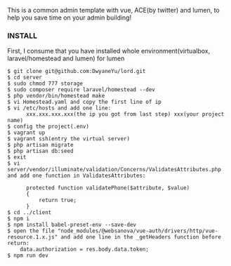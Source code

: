 This is a common admin template with vue, ACE(by twitter) and lumen, to help you save time on your admin building!
### INSTALL
First, I consume that you have installed whole environment(virtualbox, laravel/homestead and lumen) for lumen

    $ git clone git@github.com:DwyaneYu/lord.git
    $ cd server
    $ sudo chmod 777 storage
    $ sudo composer require laravel/homestead --dev
    $ php vendor/bin/homestead make
    $ vi Homestead.yaml and copy the first line of ip
    $ vi /etc/hosts and add one line:
          xxx.xxx.xxx.xxx(the ip you got from last step) xxx(your project name)  
    $ config the project(.env)   
    $ vagrant up
    $ vagrant ssh(entry the virtual server)
    $ php artisan migrate
    $ php artisan db:seed
    $ exit
    $ vi server/vendor/illuminate/validation/Concerns/ValidatesAttributes.php and add one function in ValidatesAttributes:

          protected function validatePhone($attribute, $value)
          {
              return true;
          }
    $ cd ../client
    $ npm i
    $ npm install babel-preset-env --save-dev
    $ open the file "node_modules/@websanova/vue-auth/drivers/http/vue-resource.1.x.js" and add one line in the _getHeaders function before return:
        data.authorization = res.body.data.token;  
    $ npm run dev
